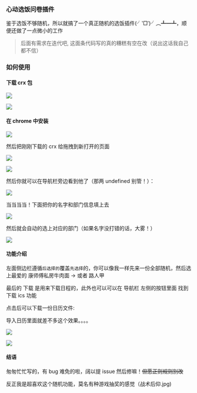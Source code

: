 ### 心动选饭问卷插件

鉴于选饭不够随机，所以就搞了一个真正随机的选饭插件(╯‵□′)╯︵┻━┻，顺便还做了一点微小的工作

> 后面有需求在迭代吧, 这面条代码写的真的糟糕有空在改（说出这话我自己都不信）

### 如何使用

#### 下载 crx 包

![](https://icepro.oss-cn-shanghai.aliyuncs.com/blog/2019-05-16-155830.png)

![](https://icepro.oss-cn-shanghai.aliyuncs.com/blog/2019-05-16-155740.png)


#### 在 chrome 中安装

![](https://icepro.oss-cn-shanghai.aliyuncs.com/blog/2019-05-16-155955.png)

然后把刚刚下载的 crx 给拖拽到新打开的页面


![](https://icepro.oss-cn-shanghai.aliyuncs.com/blog/2019-05-16-160240.png)


![](https://icepro.oss-cn-shanghai.aliyuncs.com/blog/2019-05-16-160117.png)


然后你就可以在导航栏旁边看到他了（那两 undefined 别管！）：

![](https://icepro.oss-cn-shanghai.aliyuncs.com/blog/2019-05-16-160328.png)

当当当当！下面把你的名字和部门信息填上去


![](https://icepro.oss-cn-shanghai.aliyuncs.com/blog/2019-05-16-160440.png)


然后就会自动的选上对应的部门（如果名字没打错的话，大雾！）

![](https://icepro.oss-cn-shanghai.aliyuncs.com/blog/2019-05-16-160538.png)


#### 功能介绍

左面侧边栏遵循`后选择的`覆盖`先选择`的，你可以像我一样先来一份全部随机，然后选上最爱的 康师傅私房牛肉面 -> 或者 路人甲

最后的 下载 是用来下载日程的，此外也可以可以在 导航栏 左侧的按钮里面 找到 下载 ics 功能

点击后可以下载一份日历文件:

导入日历里面就差不多这个效果。。。。

![](https://icepro.oss-cn-shanghai.aliyuncs.com/blog/2019-05-16-161134.png)


![](https://icepro.oss-cn-shanghai.aliyuncs.com/blog/2019-05-16-161206.png)


#### 结语

匆匆忙忙写的，有 bug 难免的啦，阔以提 issue 然后修嘛！~~但愿正则规则别改~~

反正我是超喜欢这个随机功能，莫名有种游戏抽奖的感觉（战术后仰.jpg)

